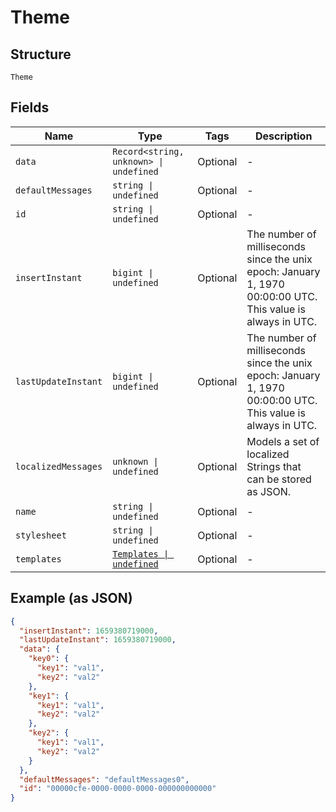 
# Theme

## Structure

`Theme`

## Fields

| Name | Type | Tags | Description |
|  --- | --- | --- | --- |
| `data` | `Record<string, unknown> \| undefined` | Optional | - |
| `defaultMessages` | `string \| undefined` | Optional | - |
| `id` | `string \| undefined` | Optional | - |
| `insertInstant` | `bigint \| undefined` | Optional | The number of milliseconds since the unix epoch: January 1, 1970 00:00:00 UTC. This value is always in UTC. |
| `lastUpdateInstant` | `bigint \| undefined` | Optional | The number of milliseconds since the unix epoch: January 1, 1970 00:00:00 UTC. This value is always in UTC. |
| `localizedMessages` | `unknown \| undefined` | Optional | Models a set of localized Strings that can be stored as JSON. |
| `name` | `string \| undefined` | Optional | - |
| `stylesheet` | `string \| undefined` | Optional | - |
| `templates` | [`Templates \| undefined`](../../doc/models/templates.md) | Optional | - |

## Example (as JSON)

```json
{
  "insertInstant": 1659380719000,
  "lastUpdateInstant": 1659380719000,
  "data": {
    "key0": {
      "key1": "val1",
      "key2": "val2"
    },
    "key1": {
      "key1": "val1",
      "key2": "val2"
    },
    "key2": {
      "key1": "val1",
      "key2": "val2"
    }
  },
  "defaultMessages": "defaultMessages0",
  "id": "00000cfe-0000-0000-0000-000000000000"
}
```

